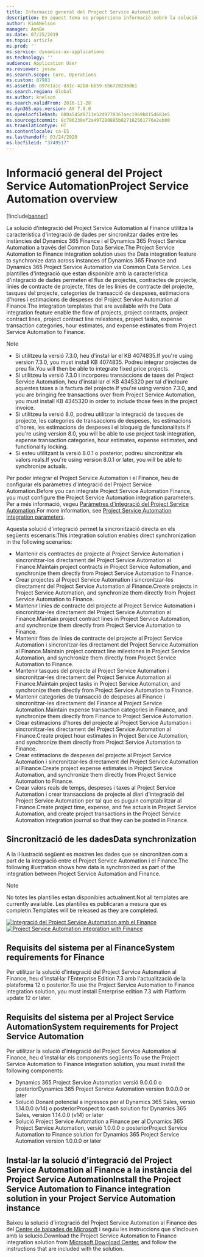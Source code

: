 ```yaml
---
title: Informació general del Project Service Automation
description: En aquest tema es proporciona informació sobre la solució d'integració del Dynamics 365 Project Service Automation al Dynamics 365 Finance.
author: KimANelson
manager: AnnBe
ms.date: 07/25/2019
ms.topic: article
ms.prod: ''
ms.service: dynamics-ax-applications
ms.technology: ''
audience: Application User
ms.reviewer: josaw
ms.search.scope: Core, Operations
ms.custom: 87983
ms.assetid: 897e1a1c-d31c-42b8-bb59-6b67202d8d61
ms.search.region: Global
ms.author: knelson
ms.search.validFrom: 2016-11-28
ms.dyn365.ops.version: AX 7.0.0
ms.openlocfilehash: 080a545d8713e52d9778367aec1969b815d683e5
ms.sourcegitcommit: 8c786230ef2a497280885b827162561776e2eb00
ms.translationtype: HT
ms.contentlocale: ca-ES
ms.lasthandoff: 03/24/2020
ms.locfileid: "3749517"
---
```

# <a name="project-service-automation-overview"></a><span data-ttu-id="80a49-103">Informació general del Project Service Automation</span><span class="sxs-lookup"><span data-stu-id="80a49-103">Project Service Automation overview</span></span>

[!include[banner](../includes/banner.md)]

<span data-ttu-id="80a49-104">La solució d'integració del Project Service Automation al Finance utilitza la característica d'integració de dades per sincronitzar dades entre les instàncies del Dynamics 365 Finance i el Dynamics 365 Project Service Automation a través del Common Data Service.</span><span class="sxs-lookup"><span data-stu-id="80a49-104">The Project Service Automation to Finance integration solution uses the Data integration feature to synchronize data across instances of Dynamics 365 Finance and Dynamics 365 Project Service Automation via Common Data Service.</span></span> <span data-ttu-id="80a49-105">Les plantilles d'integració que estan disponible amb la característica d'integració de dades permeten el flux de projectes, contractes de projecte, línies de contracte de projecte, fites de les línies de contracte del projecte, tasques del projecte, categories de transacció de despeses, estimacions d'hores i estimacions de despeses del Project Service Automation al Finance.</span><span class="sxs-lookup"><span data-stu-id="80a49-105">The integration templates that are available with the Data integration feature enable the flow of projects, project contracts, project contract lines, project contract line milestones, project tasks, expense transaction categories, hour estimates, and expense estimates from Project Service Automation to Finance.</span></span>

> [!NOTE]
> - <span data-ttu-id="80a49-106">Si utilitzeu la versió 7.3.0, heu d'instal·lar el KB 4074835.</span><span class="sxs-lookup"><span data-stu-id="80a49-106">If you're using version 7.3.0, you must install KB 4074835.</span></span> <span data-ttu-id="80a49-107">Podreu integrar projectes de preu fix.</span><span class="sxs-lookup"><span data-stu-id="80a49-107">You will then be able to integrate fixed price projects.</span></span>
> - <span data-ttu-id="80a49-108">Si utilitzeu la versió 7.3.0 i incorporeu transaccions de taxes del Project Service Automation, heu d'instal·lar el KB 4345320 per tal d'incloure aquestes taxes a la factura del projecte.</span><span class="sxs-lookup"><span data-stu-id="80a49-108">If you're using version 7.3.0, and you are bringing fee transactions over from Project Service Automation, you must install KB 4345320 in order to include those fees in the project invoice.</span></span>
> - <span data-ttu-id="80a49-109">Si utilitzeu la versió 8.0, podreu utilitzar la integració de tasques de projecte, les categories de transaccions de despeses, les estimacions d'hores, les estimacions de despeses i el bloqueig de funcionalitats.</span><span class="sxs-lookup"><span data-stu-id="80a49-109">If you're using version 8.0, you will be able to use project task integration, expense transaction categories, hour estimates, expense estimates, and functionality locking.</span></span>
> - <span data-ttu-id="80a49-110">Si esteu utilitzant la versió 8.0.1 o posterior, podreu sincronitzar els valors reals.</span><span class="sxs-lookup"><span data-stu-id="80a49-110">If you're using version 8.0.1 or later, you will be able to synchronize actuals.</span></span>

<span data-ttu-id="80a49-111">Per poder integrar el Project Service Automation i el Finance, heu de configurar els paràmetres d'integració del Project Service Automation.</span><span class="sxs-lookup"><span data-stu-id="80a49-111">Before you can integrate Project Service Automation Finance, you must configure the Project Service Automation integration parameters.</span></span> <span data-ttu-id="80a49-112">Per a més informació, vegeu [Paràmetres d'integració del Project Service Automation](PSA-parameters.md).</span><span class="sxs-lookup"><span data-stu-id="80a49-112">For more information, see [Project Service Automation integration parameters](PSA-parameters.md).</span></span>

<span data-ttu-id="80a49-113">Aquesta solució d'integració permet la sincronització directa en els següents escenaris:</span><span class="sxs-lookup"><span data-stu-id="80a49-113">This integration solution enables direct synchronization in the following scenarios:</span></span>

- <span data-ttu-id="80a49-114">Mantenir els contractes de projecte al Project Service Automation i sincronitzar-los directament del Project Service Automation al Finance.</span><span class="sxs-lookup"><span data-stu-id="80a49-114">Maintain project contracts in Project Service Automation, and synchronize them directly from Project Service Automation to Finance.</span></span>
- <span data-ttu-id="80a49-115">Crear projectes al Project Service Automation i sincronitzar-los directament del Project Service Automation al Finance.</span><span class="sxs-lookup"><span data-stu-id="80a49-115">Create projects in Project Service Automation, and synchronize them directly from Project Service Automation to Finance.</span></span>
- <span data-ttu-id="80a49-116">Mantenir línies de contracte del projecte al Project Service Automation i sincronitzar-les directament del Project Service Automation al Finance.</span><span class="sxs-lookup"><span data-stu-id="80a49-116">Maintain project contract lines in Project Service Automation, and synchronize them directly from Project Service Automation to Finance.</span></span>
- <span data-ttu-id="80a49-117">Mantenir fites de línies de contracte del projecte al Project Service Automation i sincronitzar-les directament del Project Service Automation al Finance.</span><span class="sxs-lookup"><span data-stu-id="80a49-117">Maintain project contract line milestones in Project Service Automation, and synchronize them directly from Project Service Automation to Finance.</span></span>
- <span data-ttu-id="80a49-118">Mantenir tasques del projecte al Project Service Automation i sincronitzar-les directament del Project Service Automation al Finance.</span><span class="sxs-lookup"><span data-stu-id="80a49-118">Maintain project tasks in Project Service Automation, and synchronize them directly from Project Service Automation to Finance.</span></span>
- <span data-ttu-id="80a49-119">Mantenir categories de transacció de despeses al Finance i sincronitzar-les directament del Finance al Project Service Automation.</span><span class="sxs-lookup"><span data-stu-id="80a49-119">Maintain expense transaction categories in Finance, and synchronize them directly from Finance to Project Service Automation.</span></span>
- <span data-ttu-id="80a49-120">Crear estimacions d'hores del projecte al Project Service Automation i sincronitzar-les directament del Project Service Automation al Finance.</span><span class="sxs-lookup"><span data-stu-id="80a49-120">Create project hour estimates in Project Service Automation, and synchronize them directly from Project Service Automation to Finance.</span></span>
- <span data-ttu-id="80a49-121">Crear estimacions de despeses del projecte al Project Service Automation i sincronitzar-les directament del Project Service Automation al Finance.</span><span class="sxs-lookup"><span data-stu-id="80a49-121">Create project expense estimates in Project Service Automation, and synchronize them directly from Project Service Automation to Finance.</span></span>
- <span data-ttu-id="80a49-122">Crear valors reals de temps, despeses i taxes al Project Service Automation i crear transaccions de projecte al diari d'integració del Project Service Automation per tal que es puguin comptabilitzar al Finance.</span><span class="sxs-lookup"><span data-stu-id="80a49-122">Create project time, expense, and fee actuals in Project Service Automation, and create project transactions in the Project Service Automation integration journal so that they can be posted in Finance.</span></span>

## <a name="data-synchronization"></a><span data-ttu-id="80a49-123">Sincronització de les dades</span><span class="sxs-lookup"><span data-stu-id="80a49-123">Data synchronization</span></span>

<span data-ttu-id="80a49-124">A la il·lustració següent es mostren les dades que se sincronitzen com a part de la integració entre el Project Service Automation i el Finance.</span><span class="sxs-lookup"><span data-stu-id="80a49-124">The following illustration shows how data is synchronized as part of the integration between Project Service Automation and Finance.</span></span>

> [!NOTE]
> <span data-ttu-id="80a49-125">No totes les plantilles estan disponibles actualment.</span><span class="sxs-lookup"><span data-stu-id="80a49-125">Not all templates are currently available.</span></span> <span data-ttu-id="80a49-126">Les plantilles es publicaran a mesura que es completin.</span><span class="sxs-lookup"><span data-stu-id="80a49-126">Templates will be released as they are completed.</span></span>

<span data-ttu-id="80a49-127">[![Integració del Project Service Automation amb el Finance](./media/PSA-integration.png)](./media/PSA-integration.png)</span><span class="sxs-lookup"><span data-stu-id="80a49-127">[![Project Service Automation integration with Finance](./media/PSA-integration.png)](./media/PSA-integration.png)</span></span>

## <a name="system-requirements-for-finance"></a><span data-ttu-id="80a49-128">Requisits del sistema per al Finance</span><span class="sxs-lookup"><span data-stu-id="80a49-128">System requirements for Finance</span></span>

<span data-ttu-id="80a49-129">Per utilitzar la solució d'integració del Project Service Automation al Finance, heu d'instal·lar l'Enterprise Edition 7.3 amb l'actualització de la plataforma 12 o posterior.</span><span class="sxs-lookup"><span data-stu-id="80a49-129">To use the Project Service Automation to Finance integration solution, you must install Enterprise edition 7.3 with Platform update 12 or later.</span></span>

## <a name="system-requirements-for-project-service-automation"></a><span data-ttu-id="80a49-130">Requisits del sistema per al Project Service Automation</span><span class="sxs-lookup"><span data-stu-id="80a49-130">System requirements for Project Service Automation</span></span>

<span data-ttu-id="80a49-131">Per utilitzar la solució d'integració del Project Service Automation al Finance, heu d'instal·lar els components següents:</span><span class="sxs-lookup"><span data-stu-id="80a49-131">To use the Project Service Automation to Finance integration solution, you must install the following components:</span></span>

- <span data-ttu-id="80a49-132">Dynamics 365 Project Service Automation versió 9.0.0.0 o posterior</span><span class="sxs-lookup"><span data-stu-id="80a49-132">Dynamics 365 Project Service Automation version 9.0.0.0 or later</span></span>
- <span data-ttu-id="80a49-133">Solució Donant potencial a ingressos per al Dynamics 365 Sales, versió 1.14.0.0 (v14) o posterior</span><span class="sxs-lookup"><span data-stu-id="80a49-133">Prospect to cash solution for Dynamics 365 Sales, version 1.14.0.0 (v14) or later</span></span>
- <span data-ttu-id="80a49-134">Solució Project Service Automation a Finance per al Dynamics 365 Project Service Automation, versió 1.0.0.0 o posterior</span><span class="sxs-lookup"><span data-stu-id="80a49-134">Project Service Automation to Finance solution for Dynamics 365 Project Service Automation version 1.0.0.0 or later</span></span>

## <a name="install-the-project-service-automation-to-finance-integration-solution-in-your-project-service-automation-instance"></a><span data-ttu-id="80a49-135">Instal·lar la solució d'integració del Project Service Automation al Finance a la instància del Project Service Automation</span><span class="sxs-lookup"><span data-stu-id="80a49-135">Install the Project Service Automation to Finance integration solution in your Project Service Automation instance</span></span>

<span data-ttu-id="80a49-136">Baixeu la solució d'integració del Project Service Automation al Finance des del [Centre de baixades de Microsoft](https://www.microsoft.com/download/details.aspx?id=57016) i seguiu les instruccions que s'inclouen amb la solució.</span><span class="sxs-lookup"><span data-stu-id="80a49-136">Download the Project Service Automation to Finance integration solution from [Microsoft Download Center](https://www.microsoft.com/download/details.aspx?id=57016), and follow the instructions that are included with the solution.</span></span>
